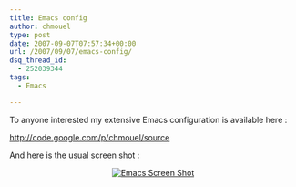```yaml
---
title: Emacs config
author: chmouel
type: post
date: 2007-09-07T07:57:34+00:00
url: /2007/09/07/emacs-config/
dsq_thread_id:
  - 252039344
tags:
  - Emacs

---
```

To anyone interested my extensive Emacs configuration is available here :

<a href="http://code.google.com/p/chmouel/source" target="_blank">http://code.google.com/p/chmouel/source</a>

And here is the usual screen shot :

<a href="http://www.chmouel.com/blog/2007/09/07/emacs-config/emacs-screen-shot/" rel="attachment wp-att-60" title="Emacs Screen Shot"></a>

<p style="text-align: center">
  <a href="http://www.chmouel.com/blog/2007/09/07/emacs-config/emacs-screen-shot/" rel="attachment wp-att-60" title="Emacs Screen Shot"><img src="http://www.chmouel.com/blog/wp-content/uploads/2007/09/chmouemacs.thumbnail.png" alt="Emacs Screen Shot" /></a>
</p>